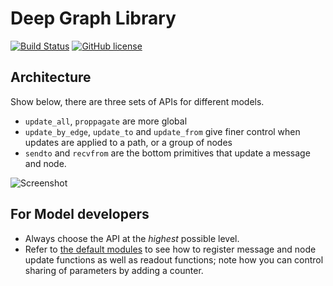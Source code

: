 # Deep Graph Library
[![Build Status](http://216.165.71.225:8080/buildStatus/icon?job=DGL/master)](http://216.165.71.225:8080/job/DGL/job/master/)
[![GitHub license](https://dmlc.github.io/img/apache2.svg)](./LICENSE)

## Architecture
Show below, there are three sets of APIs for different models.
- `update_all`, `proppagate` are more global
- `update_by_edge`, `update_to` and `update_from` give finer control when updates are applied to a path, or a group of nodes
- `sendto` and `recvfrom` are the bottom primitives that update a message and node.

![Screenshot](graph-api.png)

## For Model developers
- Always choose the API at the *highest* possible level.
- Refer to [the default modules](examples/pytorch/util.py) to see how to register message and node update functions as well as readout functions; note how you can control sharing of parameters by adding a counter.


